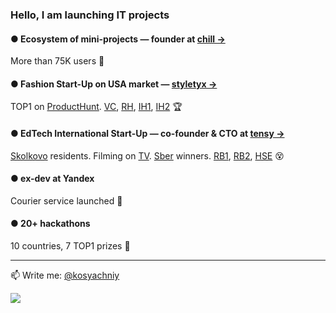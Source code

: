 ### Hello, I am launching IT projects
#### ● Ecosystem of mini-projects — founder at [chill →](https://chill.services/)
More than 75K users 🥳

#### ● Fashion Start-Up on USA market — [styletyx →](https://styletyx.com/)
TOP1 on [ProductHunt](https://www.producthunt.com/products/styletyx). [VC](https://vc.ru/tribuna/482794-kak-pokazat-produkt-na-mezhdunarodnom-rynke-i-zabrat-pervoe-mesto-na-product-hunt), [RH](https://t.me/RussianHackers_Channel/1525), [IH1](https://www.indiehackers.com/post/3-days-before-launch-on-ph-give-feedback-on-the-pre-final-version-of-our-product-211d8f03f3), [IH2](https://www.indiehackers.com/post/how-i-turned-my-biggest-pain-into-a-successful-startup-and-today-i-launched-it-on-product-hunt-a54708bf58) 🏆

#### ● EdTech International Start-Up — co-founder & CTO at [tensy →](https://tensy.io/)
[Skolkovo](https://navigator.sk.ru/orn/1124305) residents. Filming on [TV](https://youtu.be/hbV-u7P1AO4). [Sber](https://sber.pro/publication/proekty-ed-tech-v-postkovidnyi-period-universalnost-kak-preimushchestvo) winners. [RB1](https://rb.ru/young/tensy/), [RB2](https://rb.ru/young/gotovim-bobu-na-rynke-repetitorstva/), [HSE](https://www.hse.ru/news/life/412096798.html) 😵

#### ● ex-dev at Yandex
Courier service launched 🎉

#### ● 20+ hackathons
10 countries, 7 TOP1 prizes 🫠

---

📫 Write me: [@kosyachniy](https://t.me/kosyachniy)

![](https://komarev.com/ghpvc/?username=kosyachniy)
